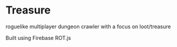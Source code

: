 Treasure
========

roguelike multiplayer dungeon crawler
with a focus on loot/treasure


Built using
Firebase
ROT.js
